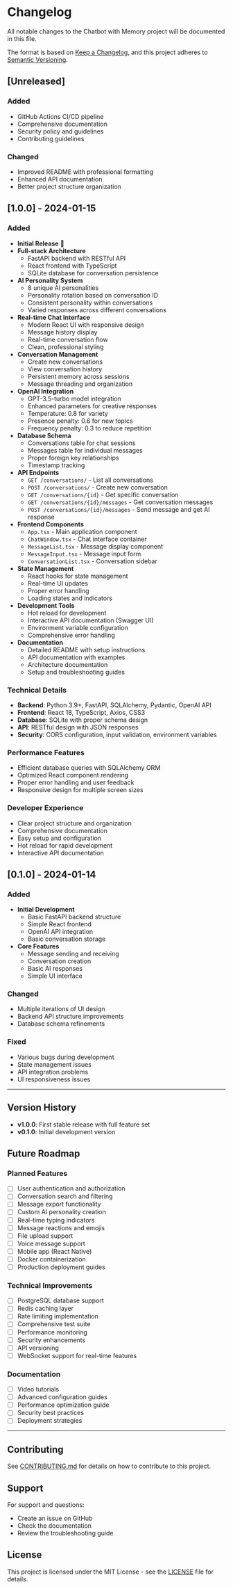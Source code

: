 # Changelog

All notable changes to the Chatbot with Memory project will be documented in this file.

The format is based on [Keep a Changelog](https://keepachangelog.com/en/1.0.0/),
and this project adheres to [Semantic Versioning](https://semver.org/spec/v2.0.0.html).

## [Unreleased]

### Added
- GitHub Actions CI/CD pipeline
- Comprehensive documentation
- Security policy and guidelines
- Contributing guidelines

### Changed
- Improved README with professional formatting
- Enhanced API documentation
- Better project structure organization

## [1.0.0] - 2024-01-15

### Added
- **Initial Release** 🎉
- **Full-stack Architecture**
  - FastAPI backend with RESTful API
  - React frontend with TypeScript
  - SQLite database for conversation persistence
- **AI Personality System**
  - 8 unique AI personalities
  - Personality rotation based on conversation ID
  - Consistent personality within conversations
  - Varied responses across different conversations
- **Real-time Chat Interface**
  - Modern React UI with responsive design
  - Message history display
  - Real-time conversation flow
  - Clean, professional styling
- **Conversation Management**
  - Create new conversations
  - View conversation history
  - Persistent memory across sessions
  - Message threading and organization
- **OpenAI Integration**
  - GPT-3.5-turbo model integration
  - Enhanced parameters for creative responses
  - Temperature: 0.8 for variety
  - Presence penalty: 0.6 for new topics
  - Frequency penalty: 0.3 to reduce repetition
- **Database Schema**
  - Conversations table for chat sessions
  - Messages table for individual messages
  - Proper foreign key relationships
  - Timestamp tracking
- **API Endpoints**
  - `GET /conversations/` - List all conversations
  - `POST /conversations/` - Create new conversation
  - `GET /conversations/{id}` - Get specific conversation
  - `GET /conversations/{id}/messages` - Get conversation messages
  - `POST /conversations/{id}/messages` - Send message and get AI response
- **Frontend Components**
  - `App.tsx` - Main application component
  - `ChatWindow.tsx` - Chat interface container
  - `MessageList.tsx` - Message display component
  - `MessageInput.tsx` - Message input form
  - `ConversationList.tsx` - Conversation sidebar
- **State Management**
  - React hooks for state management
  - Real-time UI updates
  - Proper error handling
  - Loading states and indicators
- **Development Tools**
  - Hot reload for development
  - Interactive API documentation (Swagger UI)
  - Environment variable configuration
  - Comprehensive error handling
- **Documentation**
  - Detailed README with setup instructions
  - API documentation with examples
  - Architecture documentation
  - Setup and troubleshooting guides

### Technical Details
- **Backend**: Python 3.9+, FastAPI, SQLAlchemy, Pydantic, OpenAI API
- **Frontend**: React 18, TypeScript, Axios, CSS3
- **Database**: SQLite with proper schema design
- **API**: RESTful design with JSON responses
- **Security**: CORS configuration, input validation, environment variables

### Performance Features
- Efficient database queries with SQLAlchemy ORM
- Optimized React component rendering
- Proper error handling and user feedback
- Responsive design for multiple screen sizes

### Developer Experience
- Clear project structure and organization
- Comprehensive documentation
- Easy setup and configuration
- Hot reload for rapid development
- Interactive API documentation

## [0.1.0] - 2024-01-14

### Added
- **Initial Development**
  - Basic FastAPI backend structure
  - Simple React frontend
  - OpenAI API integration
  - Basic conversation storage
- **Core Features**
  - Message sending and receiving
  - Conversation creation
  - Basic AI responses
  - Simple UI interface

### Changed
- Multiple iterations of UI design
- Backend API structure improvements
- Database schema refinements

### Fixed
- Various bugs during development
- State management issues
- API integration problems
- UI responsiveness issues

---

## Version History

- **v1.0.0**: First stable release with full feature set
- **v0.1.0**: Initial development version

## Future Roadmap

### Planned Features
- [ ] User authentication and authorization
- [ ] Conversation search and filtering
- [ ] Message export functionality
- [ ] Custom AI personality creation
- [ ] Real-time typing indicators
- [ ] Message reactions and emojis
- [ ] File upload support
- [ ] Voice message support
- [ ] Mobile app (React Native)
- [ ] Docker containerization
- [ ] Production deployment guides

### Technical Improvements
- [ ] PostgreSQL database support
- [ ] Redis caching layer
- [ ] Rate limiting implementation
- [ ] Comprehensive test suite
- [ ] Performance monitoring
- [ ] Security enhancements
- [ ] API versioning
- [ ] WebSocket support for real-time features

### Documentation
- [ ] Video tutorials
- [ ] Advanced configuration guides
- [ ] Performance optimization guide
- [ ] Security best practices
- [ ] Deployment strategies

---

## Contributing

See [CONTRIBUTING.md](CONTRIBUTING.md) for details on how to contribute to this project.

## Support

For support and questions:
- Create an issue on GitHub
- Check the documentation
- Review the troubleshooting guide

## License

This project is licensed under the MIT License - see the [LICENSE](LICENSE) file for details.
